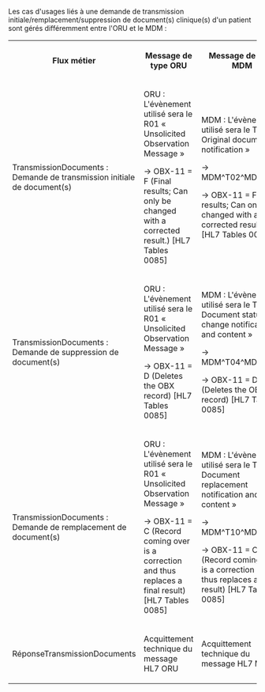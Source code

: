 Les cas d'usages liés à une demande de transmission initiale/remplacement/suppression de document(s) clinique(s) d'un patient sont gérés différemment entre l'ORU et le MDM :

<table>
  <tbody>
    <tr>
      <th>
        <p>Flux métier</p>
      </th>
      <th>
        <p>Message de type ORU</p>
      </th>
      <th>
        <p>Message de type MDM</p>
      </th>
    </tr>
    <tr>
      <td>
        <p>TransmissionDocuments : Demande de transmission initiale de document(s)</p>
      </td>
      <td>
        <p>ORU : L'évènement utilisé sera le R01 « Unsolicited Observation Message »</p>
        <p> -&gt; OBX-11 = F (Final results; Can only be changed with a corrected result.) [HL7 Tables 0085]</p>
      </td>
      <td>
        <p>MDM : L'évènement utilisé sera le T02 « Original document notification »</p>
        <p>-&gt; MDM^T02^MDM_T02</p>
        <p>-&gt; OBX-11 = F (Final results; Can only be changed with a corrected result.) [HL7 Tables 0085]</p>
      </td>
    </tr>
    <tr>
      <td>
        <p>TransmissionDocuments : Demande de suppression de document(s)</p>
      </td>
      <td>
        <p>ORU : L'évènement utilisé sera le R01 « Unsolicited Observation Message »</p>
        <p>-&gt; OBX-11 = D (Deletes the OBX record) [HL7 Tables 0085]</p>
      </td>
      <td>
        <p>MDM : L'évènement utilisé sera le T04 « Document status change notification and content »</p>
        <p>-&gt; MDM^T04^MDM_T02</p>
        <p>-&gt; OBX-11 = D (Deletes the OBX record) [HL7 Tables 0085]</p>
      </td>
    </tr>
    <tr>
      <td>
        <p>TransmissionDocuments : Demande de remplacement de document(s)</p>
      </td>
      <td>
        <p>ORU : L'évènement utilisé sera le R01 « Unsolicited Observation Message »</p>
        <p>-&gt; OBX-11 = C (Record coming over is a correction and thus replaces a final result) [HL7 Tables 0085]</p>
      </td>
      <td>
        <p>MDM : L'évènement utilisé sera le T10 « Document replacement notification and content »</p>
        <p>-&gt; MDM^T10^MDM_T02</p>
        <p>-&gt; OBX-11 = C (Record coming over is a correction and thus replaces a final result) [HL7 Tables 0085]</p>
      </td>
    </tr>
    <tr>
      <td>
        <p>RéponseTransmissionDocuments </p>
      </td>
      <td>
        <p>Acquittement technique du message HL7 ORU</p>
      </td>
      <td>
        <p>Acquittement technique du message HL7 MDM</p>
      </td>
    </tr>
  </tbody>
</table>